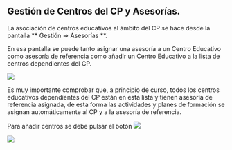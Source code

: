 ## Gestión de Centros del CP y Asesorías.

La asociación de centros educativos al ámbito del CP se hace desde la pantalla ** Gestión &rArr; Asesorías **.

En esa pantalla se puede tanto asignar una asesoría a un Centro Educativo como asesoría de referencia como añadir un Centro Educativo a la lista de centros dependientes del CP.

![](/assets/Selección_781.png)

Es muy importante comprobar que, a principio de curso, todos los centros educativos dependientes del CP están en esta lista y tienen asesoría de referencia asignada, de esta forma las actividades y planes de formación se asignan automáticamente al CP y a la asesoría de referencia.


Para añadir centros se debe pulsar el botón ![](/assets/Selección_782.png)

![](/assets/Selección_783.png)